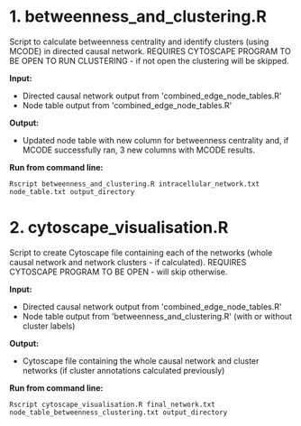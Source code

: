 # 1. betweenness_and_clustering.R

Script to calculate betweenness centrality and identify clusters (using MCODE) in directed causal network.
REQUIRES CYTOSCAPE PROGRAM TO BE OPEN TO RUN CLUSTERING - if not open the clustering will be skipped.

**Input:**
* Directed causal network output from 'combined_edge_node_tables.R'
* Node table output from 'combined_edge_node_tables.R'

**Output:**
* Updated node table with new column for betweenness centrality and, if MCODE successfully ran, 3 new columns with MCODE results.

**Run from command line:**

```
Rscript betweenness_and_clustering.R intracellular_network.txt node_table.txt output_directory
```

# 2. cytoscape_visualisation.R

Script to create Cytoscape file containing each of the networks (whole causal network and network clusters - if calculated). REQUIRES CYTOSCAPE PROGRAM TO BE OPEN - will skip otherwise.

**Input:**
* Directed causal network output from 'combined_edge_node_tables.R'
* Node table output from 'betweenness_and_clustering.R' (with or without cluster labels)

**Output:**
* Cytoscape file containing the whole causal network and cluster networks (if cluster annotations calculated previously)

**Run from command line:**

```
Rscript cytoscape_visualisation.R final_network.txt node_table_betweenness_clustering.txt output_directory
```
